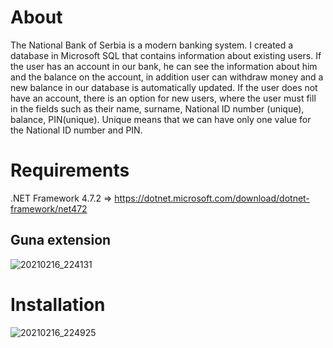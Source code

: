 # About

The National Bank of Serbia is a modern banking system. I created a database in Microsoft SQL that contains information about existing users. If the user has an account 
in our bank, he can see the information about him and the balance on the account, in addition user can withdraw money and a new balance in our database is
automatically updated. If the user does not have an account, there is an option for new users, where the user must fill in the fields such as their name,
surname, National ID number (unique), balance, PIN(unique). Unique means that we can have only one value for the National ID number and PIN.

# Requirements

.NET Framework 4.7.2 => https://dotnet.microsoft.com/download/dotnet-framework/net472
## Guna extension
![20210216_224131](https://user-images.githubusercontent.com/68865498/108125065-39b65780-70a8-11eb-86a0-574a4a31a8c6.gif)


# Installation

![20210216_224925](https://user-images.githubusercontent.com/68865498/108125800-48e9d500-70a9-11eb-9883-5425c5b8f395.gif)
